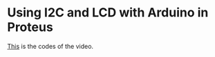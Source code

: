 # Using I2C and LCD with Arduino in Proteus

[This](https://youtu.be/PD6n6nkpRzs) is the codes of the video.
